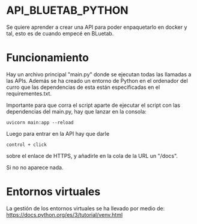 # API_BLUETAB_PYTHON
Se quiere aprender a crear una API para poder enpaquetarlo en docker y tal, esto es de cuando empecé en BLuetab.


# Funcionamiento 

Hay un archivo principal "main.py" donde se ejecutan todas las llamadas a las APIs. Además se ha creado un entorno de Python en el ordenador del curro que las dependencias de esta están especificadas en el requirementes.txt. 


Importante para que corra el script aparte de ejecutar el script con las dependencias del main.py, hay que lanzar en la consola: 

```
uvicorn main:app --reload

```

Luego para entrar en la API hay que darle 

```
control + click
```
sobre el enlace de HTTPS, y añadirle en la cola de la URL un "/docs". 

Si no no aparece nada. 






# Entornos virtuales

La gestión de los entornos virtuales se ha llevado por medio de: https://docs.python.org/es/3/tutorial/venv.html